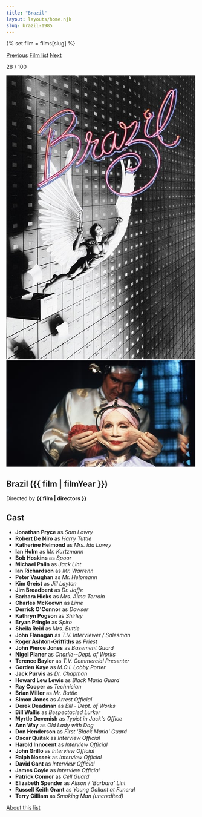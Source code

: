 ```yaml
---
title: "Brazil"
layout: layouts/home.njk
slug: brazil-1985
---
```


{% set film = films[slug] %}

<nav class="films">
  <a class="prev" href="../paris-texas-1984">Previous</a>
  <a href="../">Film list</a>
  <a class="next" href="../withnail--i-1987">Next</a>
</nav>

<p>28 / 100</p>

<article class="film">
  <div class="backdrop-and-poster">
    <img class="poster" src="../films/posters/brazil-1985.jpg" alt="">
    <img class="backdrop" src="../films/backdrops/brazil-1985.jpg" alt="">
  </div>

  <h1>Brazil ({{ film | filmYear }})</h1>

  <p class="director">
    Directed by <strong>{{ film | directors }}</strong>
  </p>


  <h2>
    Cast
  </h2>
  <ul>
            <li><strong>Jonathan Pryce</strong> as <em>Sam Lowry</em></li>
        <li><strong>Robert De Niro</strong> as <em>Harry Tuttle</em></li>
        <li><strong>Katherine Helmond</strong> as <em>Mrs. Ida Lowry</em></li>
        <li><strong>Ian Holm</strong> as <em>Mr. Kurtzmann</em></li>
        <li><strong>Bob Hoskins</strong> as <em>Spoor</em></li>
        <li><strong>Michael Palin</strong> as <em>Jack Lint</em></li>
        <li><strong>Ian Richardson</strong> as <em>Mr. Warrenn</em></li>
        <li><strong>Peter Vaughan</strong> as <em>Mr. Helpmann</em></li>
        <li><strong>Kim Greist</strong> as <em>Jill Layton</em></li>
        <li><strong>Jim Broadbent</strong> as <em>Dr. Jaffe</em></li>
        <li><strong>Barbara Hicks</strong> as <em>Mrs. Alma Terrain</em></li>
        <li><strong>Charles McKeown</strong> as <em>Lime</em></li>
        <li><strong>Derrick O'Connor</strong> as <em>Dowser</em></li>
        <li><strong>Kathryn Pogson</strong> as <em>Shirley</em></li>
        <li><strong>Bryan Pringle</strong> as <em>Spiro</em></li>
        <li><strong>Sheila Reid</strong> as <em>Mrs. Buttle</em></li>
        <li><strong>John Flanagan</strong> as <em>T.V. Interviewer / Salesman</em></li>
        <li><strong>Roger Ashton-Griffiths</strong> as <em>Priest</em></li>
        <li><strong>John Pierce Jones</strong> as <em>Basement Guard</em></li>
        <li><strong>Nigel Planer</strong> as <em>Charlie--Dept. of Works</em></li>
        <li><strong>Terence Bayler</strong> as <em>T.V. Commercial Presenter</em></li>
        <li><strong>Gorden Kaye</strong> as <em>M.O.I. Lobby Porter</em></li>
        <li><strong>Jack Purvis</strong> as <em>Dr. Chapman</em></li>
        <li><strong>Howard Lew Lewis</strong> as <em>Black Maria Guard</em></li>
        <li><strong>Ray Cooper</strong> as <em>Technician</em></li>
        <li><strong>Brian Miller</strong> as <em>Mr. Buttle</em></li>
        <li><strong>Simon Jones</strong> as <em>Arrest Official</em></li>
        <li><strong>Derek Deadman</strong> as <em>Bill - Dept. of Works</em></li>
        <li><strong>Bill Wallis</strong> as <em>Bespectacled Lurker</em></li>
        <li><strong>Myrtle Devenish</strong> as <em>Typist in Jack's Office</em></li>
        <li><strong>Ann Way</strong> as <em>Old Lady with Dog</em></li>
        <li><strong>Don Henderson</strong> as <em>First 'Black Maria' Guard</em></li>
        <li><strong>Oscar Quitak</strong> as <em>Interview Official</em></li>
        <li><strong>Harold Innocent</strong> as <em>Interview Official</em></li>
        <li><strong>John Grillo</strong> as <em>Interview Official</em></li>
        <li><strong>Ralph Nossek</strong> as <em>Interview Official</em></li>
        <li><strong>David Gant</strong> as <em>Interview Official</em></li>
        <li><strong>James Coyle</strong> as <em>Interview Official</em></li>
        <li><strong>Patrick Connor</strong> as <em>Cell Guard</em></li>
        <li><strong>Elizabeth Spender</strong> as <em>Alison / 'Barbara' Lint</em></li>
        <li><strong>Russell Keith Grant</strong> as <em>Young  Gallant at Funeral</em></li>
        <li><strong>Terry Gilliam</strong> as <em>Smoking Man (uncredited)</em></li>
  </ul>
</article>
<footer>
  <a href="../about">About this list</a>
</footer>
